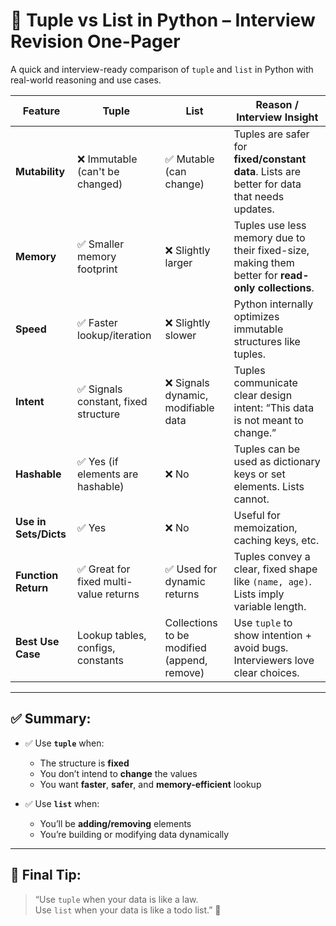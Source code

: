 
# 📘 Tuple vs List in Python – Interview Revision One-Pager

A quick and interview-ready comparison of `tuple` and `list` in Python with real-world reasoning and use cases.

| Feature           | Tuple                                | List                                | Reason / Interview Insight |
|------------------|--------------------------------------|-------------------------------------|-----------------------------|
| **Mutability**    | ❌ Immutable (can't be changed)       | ✅ Mutable (can change)              | Tuples are safer for **fixed/constant data**. Lists are better for data that needs updates. |
| **Memory**        | ✅ Smaller memory footprint           | ❌ Slightly larger                   | Tuples use less memory due to their fixed-size, making them better for **read-only collections**. |
| **Speed**         | ✅ Faster lookup/iteration            | ❌ Slightly slower                   | Python internally optimizes immutable structures like tuples. |
| **Intent**        | ✅ Signals constant, fixed structure  | ❌ Signals dynamic, modifiable data  | Tuples communicate clear design intent: “This data is not meant to change.” |
| **Hashable**      | ✅ Yes (if elements are hashable)     | ❌ No                                | Tuples can be used as dictionary keys or set elements. Lists cannot. |
| **Use in Sets/Dicts** | ✅ Yes                            | ❌ No                                | Useful for memoization, caching keys, etc. |
| **Function Return** | ✅ Great for fixed multi-value returns | ✅ Used for dynamic returns       | Tuples convey a clear, fixed shape like `(name, age)`. Lists imply variable length. |
| **Best Use Case** | Lookup tables, configs, constants     | Collections to be modified (append, remove) | Use `tuple` to show intention + avoid bugs. Interviewers love clear choices. |

---

## ✅ Summary:

- ✅ Use **`tuple`** when:
  - The structure is **fixed**
  - You don’t intend to **change** the values
  - You want **faster**, **safer**, and **memory-efficient** lookup

- ✅ Use **`list`** when:
  - You’ll be **adding/removing** elements
  - You’re building or modifying data dynamically

---

## 🧠 Final Tip:
> “Use `tuple` when your data is like a law.  
> Use `list` when your data is like a todo list.” 🧠
